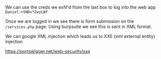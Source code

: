 We can use the creds we exfil'd from the last box to log into the web app
`Daniel:>SNDv*2wzLWf`

Once we are logged in we see there is form submission on the `/services.php` page. Using burpsuite we see this is sent in XML format.

We can google XML injection which leads us to XXE (xml external entity) injection

https://portswigger.net/web-security/xxe


